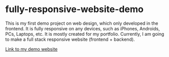 # fully-responsive-website-demo

This is my first demo project on web design, which only developed in the frontend. It is fully responsive on any devices, such as iPhones, Androids, PCs, Laptops, etc. It is mostly created for my portfolio. Currently, I am going to make a full stack responsive website (frontend + backend).

[Link to my demo website](https://coppyfsdevelopment-online.preview-domain.com/)
